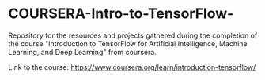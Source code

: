 # COURSERA-Intro-to-TensorFlow-
Repository for the resources and projects gathered during the completion of the course "Introduction to TensorFlow for Artificial Intelligence, Machine Learning, and Deep Learning" from coursera.

Link to the course: https://www.coursera.org/learn/introduction-tensorflow/

